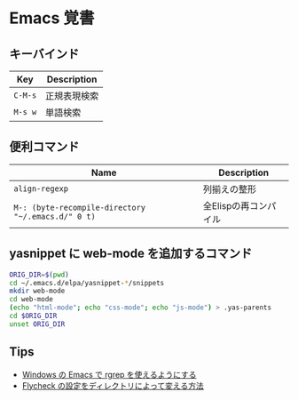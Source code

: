 # Emacs 覚書

## キーバインド

| Key     | Description  |
| ------- | ------------ |
| `C-M-s` | 正規表現検索 |
| `M-s w` | 単語検索     |

## 便利コマンド

| Name                                               | Description           |
| -------------------------------------------------- | --------------------- |
| `align-regexp`                                     | 列揃えの整形          |
| `M-: (byte-recompile-directory "~/.emacs.d/" 0 t)` | 全Elispの再コンパイル |

## yasnippet に web-mode を追加するコマンド

```sh
ORIG_DIR=$(pwd)
cd ~/.emacs.d/elpa/yasnippet-*/snippets
mkdir web-mode
cd web-mode
(echo "html-mode"; echo "css-mode"; echo "js-mode") > .yas-parents
cd $ORIG_DIR
unset ORIG_DIR
```

## Tips

- [Windows の Emacs で rgrep を使えるようにする](http://qiita.com/ybiquitous/items/2f2206ff7a557c4cbc11)
- [Flycheck の設定をディレクトリによって変える方法](http://qiita.com/ybiquitous/items/9366bc4599abf78eac54)
